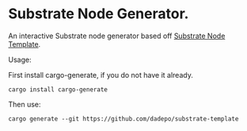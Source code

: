 # Substrate Node Generator.

An interactive Substrate node generator based off [Substrate Node Template](https://github.com/substrate-developer-hub/substrate-node-template).

Usage:

First install cargo-generate, if you do not have it already. 

```
cargo install cargo-generate
```

Then use:

```shell
cargo generate --git https://github.com/dadepo/substrate-template
```
